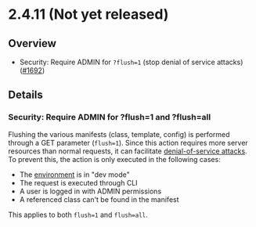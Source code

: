 # 2.4.11 (Not yet released)

## Overview

 * Security: Require ADMIN for `?flush=1` (stop denial of service attacks)
 ([#1692](https://github.com/silverstripe/silverstripe-framework/issues/1692))

## Details

### Security: Require ADMIN for ?flush=1 and ?flush=all

Flushing the various manifests (class, template, config) is performed through a GET
parameter (`flush=1`). Since this action requires more server resources than normal requests,
it can facilitate [denial-of-service attacks](https://en.wikipedia.org/wiki/Denial-of-service_attack).
To prevent this, the action is only executed in the following cases:

 * The [environment](/topics/environment-management) is in "dev mode"
 * The request is executed through CLI
 * A user is logged in with ADMIN permissions
 * A referenced class can't be found in the manifest

This applies to both `flush=1` and `flush=all`.